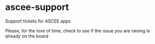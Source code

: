 # ascee-support
Support tickets for ASCEE apps

Please, for the love of time, check to see if the issue you are raising is already on the board
